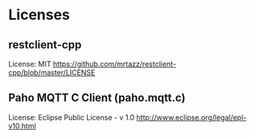 # Licenses

## restclient-cpp
License: MIT
https://github.com/mrtazz/restclient-cpp/blob/master/LICENSE

## Paho MQTT C Client (paho.mqtt.c)
License: Eclipse Public License - v 1.0
http://www.eclipse.org/legal/epl-v10.html
